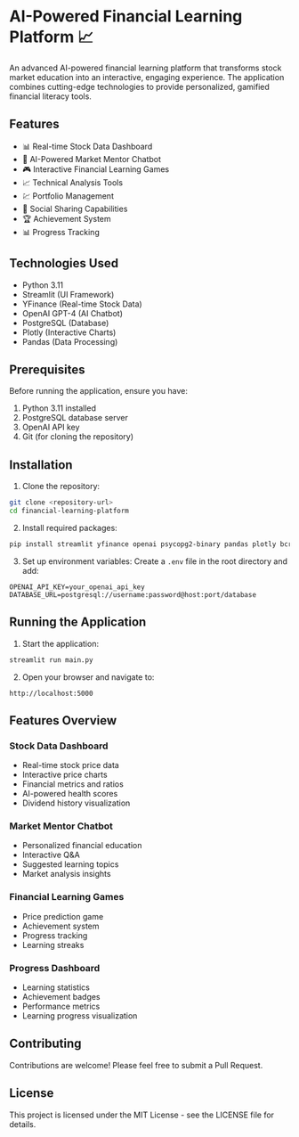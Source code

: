 # AI-Powered Financial Learning Platform 📈

An advanced AI-powered financial learning platform that transforms stock market education into an interactive, engaging experience. The application combines cutting-edge technologies to provide personalized, gamified financial literacy tools.

## Features

- 📊 Real-time Stock Data Dashboard
- 🤖 AI-Powered Market Mentor Chatbot
- 🎮 Interactive Financial Learning Games
- 📈 Technical Analysis Tools
- 💹 Portfolio Management
- 📱 Social Sharing Capabilities
- 🏆 Achievement System
- 📊 Progress Tracking

## Technologies Used

- Python 3.11
- Streamlit (UI Framework)
- YFinance (Real-time Stock Data)
- OpenAI GPT-4 (AI Chatbot)
- PostgreSQL (Database)
- Plotly (Interactive Charts)
- Pandas (Data Processing)

## Prerequisites

Before running the application, ensure you have:

1. Python 3.11 installed
2. PostgreSQL database server
3. OpenAI API key
4. Git (for cloning the repository)

## Installation

1. Clone the repository:
```bash
git clone <repository-url>
cd financial-learning-platform
```

2. Install required packages:
```bash
pip install streamlit yfinance openai psycopg2-binary pandas plotly bcrypt
```

3. Set up environment variables:
Create a `.env` file in the root directory and add:
```
OPENAI_API_KEY=your_openai_api_key
DATABASE_URL=postgresql://username:password@host:port/database
```

## Running the Application

1. Start the application:
```bash
streamlit run main.py
```

2. Open your browser and navigate to:
```
http://localhost:5000
```

## Features Overview

### Stock Data Dashboard
- Real-time stock price data
- Interactive price charts
- Financial metrics and ratios
- AI-powered health scores
- Dividend history visualization

### Market Mentor Chatbot
- Personalized financial education
- Interactive Q&A
- Suggested learning topics
- Market analysis insights

### Financial Learning Games
- Price prediction game
- Achievement system
- Progress tracking
- Learning streaks

### Progress Dashboard
- Learning statistics
- Achievement badges
- Performance metrics
- Learning progress visualization

## Contributing

Contributions are welcome! Please feel free to submit a Pull Request.

## License

This project is licensed under the MIT License - see the LICENSE file for details.
